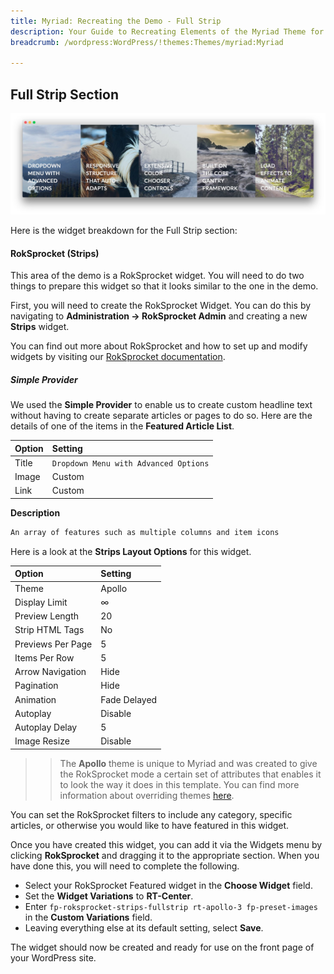 ```yaml
---
title: Myriad: Recreating the Demo - Full Strip
description: Your Guide to Recreating Elements of the Myriad Theme for WordPress
breadcrumb: /wordpress:WordPress/!themes:Themes/myriad:Myriad

---
```


Full Strip Section
-----

![Full Strip](assets/demo_3.jpeg)

Here is the widget breakdown for the Full Strip section:

#### RokSprocket (Strips)

This area of the demo is a RokSprocket widget. You will need to do two things to prepare this widget so that it looks similar to the one in the demo.

First, you will need to create the RokSprocket Widget. You can do this by navigating to **Administration -> RokSprocket Admin** and creating a new **Strips** widget.

You can find out more about RokSprocket and how to set up and modify widgets by visiting our [RokSprocket documentation](../../plugins/roksprocket).

##### Simple Provider

We used the **Simple Provider** to enable us to create custom headline text without having to create separate articles or pages to do so. Here are the details of one of the items in the **Featured Article List**.

| Option |                Setting                |
| :----- | :------------------------------------ |
| Title  | `Dropdown Menu with Advanced Options` |
| Image  | Custom                                |
| Link   | Custom                                |

**Description**

~~~ .html
An array of features such as multiple columns and item icons
~~~

Here is a look at the **Strips Layout Options** for this widget.

|       Option      |   Setting    |
| :---------------- | :----------- |
| Theme             | Apollo       |
| Display Limit     | ∞            |
| Preview Length    | 20           |
| Strip HTML Tags   | No           |
| Previews Per Page | 5            |
| Items Per Row     | 5            |
| Arrow Navigation  | Hide         |
| Pagination        | Hide         |
| Animation         | Fade Delayed |
| Autoplay          | Disable      |
| Autoplay Delay    | 5            |
| Image Resize      | Disable      |

>> The **Apollo** theme is unique to Myriad and was created to give the RokSprocket mode a certain set of attributes that enables it to look the way it does in this template. You can find more information about overriding themes [here](../../plugins/roksprocket/layout_modes.md#custom-layout-theme-overrides).

You can set the RokSprocket filters to include any category, specific articles, or otherwise you would like to have featured in this widget.

Once you have created this widget, you can add it via the Widgets menu by clicking **RokSprocket** and dragging it to the appropriate section. When you have done this, you will need to complete the following.

* Select your RokSprocket Featured widget in the **Choose Widget** field.
* Set the **Widget Variations** to **RT-Center**.
* Enter `fp-roksprocket-strips-fullstrip rt-apollo-3 fp-preset-images` in the **Custom Variations** field.
* Leaving everything else at its default setting, select **Save**.

The widget should now be created and ready for use on the front page of your WordPress site.